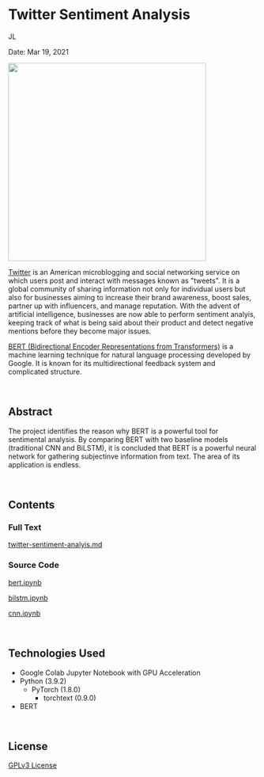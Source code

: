 # Twitter Sentiment Analysis

JL

Date: Mar 19, 2021

<img src = 'https://help.twitter.com/content/dam/help-twitter/brand/logo.png' width='400'>

[Twitter](https://twitter.com/home) is an American microblogging and social networking service on which users post and interact with messages known as "tweets". It is a global community of sharing information not only for individual users but also for businesses aiming to increase their brand awareness, boost sales, partner up with influencers, and manage reputation. With the advent of artificial intelligence, businesses are now able to perform sentiment analyis, keeping track of what is being said about their product and detect negative mentions before they become major issues. 

[BERT (Bidirectional Encoder Representations from Transformers)](https://arxiv.org/abs/1810.04805) is a machine learning technique for natural language processing developed by Google. It is known for its multidirectional feedback system and complicated structure. 

&nbsp;

## Abstract

The project identifies the reason why BERT is a powerful tool for sentimental analysis. By comparing BERT with two baseline models (traditional CNN and BiLSTM), it is concluded that BERT is a powerful neural network for gathering subjectinve information from text. The area of its application is endless.

&nbsp;

## Contents

### Full Text

[twitter-sentiment-analyis.md](https://github.com/chan030609/twitter-sentiment-analysis/blob/master/twitter-sentiment-analysis.md)

### Source Code

[bert.ipynb](https://github.com/chan030609/twitter-sentiment-analysis/blob/master/bert.ipynb)

[bilstm.ipynb]()

[cnn.ipynb]()

&nbsp;

## Technologies Used
- Google Colab Jupyter Notebook with GPU Acceleration 
- Python (3.9.2)
    - PyTorch (1.8.0)
        - torchtext (0.9.0)
- BERT

&nbsp;

## License

[GPLv3 License](https://www.gnu.org/licenses/gpl-3.0.en.html)

